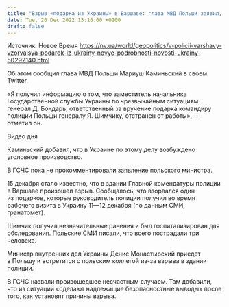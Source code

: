 ```yaml
---
title: "Взрыв «подарка из Украины» в Варшаве: глава МВД Польши заявил, что замглавы ГСЧС отстранен от работы"
date: Tue, 20 Dec 2022 13:16:00 +0200
draft: false
---
```

Источник: Новое Время https://nv.ua/world/geopolitics/v-policii-varshavy-vzorvalsya-podarok-iz-ukrainy-novye-podrobnosti-novosti-ukrainy-50292140.html


 Об этом сообщил глава МВД Польши Мариуш Каминьский в своем Twitter.

«Я получил информацию о том, что заместитель начальника Государственной службы Украины по чрезвычайным ситуациям генерал Д. Бондарь, ответственный за вручение подарка командиру полиции Польши генералу Я. Шимчику, отстранен от работы», — отметил он.

 Видео дня   

Каминьский добавил, что в Украине по этому делу возбуждено уголовное производство.

В ГСЧС пока не прокомментировали заявление польского министра.

15 декабря стало известно, что в здании Главной комендатуры полиции в Варшаве произошел взрыв. Сообщалось, что взорвался один из подарков, которые руководитель полиции получил во время рабочего визита в Украину 11—12 декабря (по данным СМИ, гранатомет).

Шимчик получил незначительные ранения и был госпитализирован для обследования. Польские СМИ писали, что всего пострадали три человека.

Министр внутренних дел Украины Денис Монастырский приедет в Польшу и встретится с польским коллегой из-за взрыва в здании полиции.

В ГСЧС назвали произошедшее несчастным случаем. Там добавили, что из ситуации «сделают надлежащие безопасностные выводы» после того, как установят причины взрыва.
